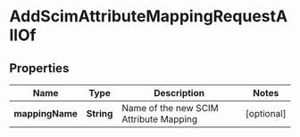 

# AddScimAttributeMappingRequestAllOf


## Properties

| Name | Type | Description | Notes |
|------------ | ------------- | ------------- | -------------|
|**mappingName** | **String** | Name of the new SCIM Attribute Mapping |  [optional] |



